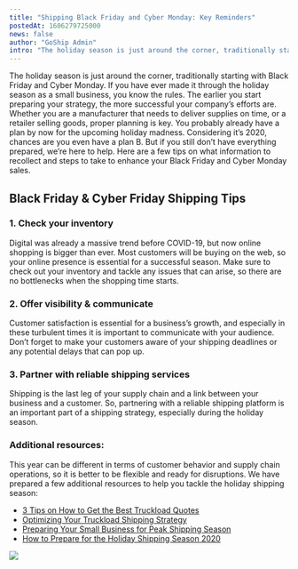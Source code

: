 ```yaml
---
title: "Shipping Black Friday and Cyber Monday: Key Reminders"
postedAt: 1606279725000
news: false
author: "GoShip Admin"
intro: "The holiday season is just around the corner, traditionally starting with Black Friday and Cyber Monday. If you have ever made it through the holiday season as a small business, you know the rules. The earlier you start preparing your strategy, the more successful your company’s efforts are. Whether you are a manufacturer that needs to deliver supplies on time, or a retailer selling goods, proper planning is key. You probably already have a plan by now for the upcoming holiday madness. Considering it’s 2020"
---
```

The holiday season is just around the corner, traditionally starting with Black Friday and Cyber Monday. If you have ever made it through the holiday season as a small business, you know the rules. The earlier you start preparing your strategy, the more successful your company’s efforts are. Whether you are a manufacturer that needs to deliver supplies on time, or a retailer selling goods, proper planning is key. You probably already have a plan by now for the upcoming holiday madness. Considering it’s 2020, chances are you even have a plan B. But if you still don’t have everything prepared, we’re here to help. Here are a few tips on what information to recollect and steps to take to enhance your Black Friday and Cyber Monday sales.

Black Friday & Cyber Friday Shipping Tips
-----------------------------------------

### 1\. Check your inventory

Digital was already a massive trend before COVID-19, but now online shopping is bigger than ever. Most customers will be buying on the web, so your online presence is essential for a successful season. Make sure to check out your inventory and tackle any issues that can arise, so there are no bottlenecks when the shopping time starts.

### 2\. Offer visibility & communicate

Customer satisfaction is essential for a business’s growth, and especially in these turbulent times it is important to communicate with your audience. Don’t forget to make your customers aware of your shipping deadlines or any potential delays that can pop up.

### 3\. Partner with reliable shipping services

Shipping is the last leg of your supply chain and a link between your business and a customer. So, partnering with a reliable shipping platform is an important part of a shipping strategy, especially during the holiday season.

### Additional resources:

This year can be different in terms of customer behavior and supply chain operations, so it is better to be flexible and ready for disruptions. We have prepared a few additional resources to help you tackle the holiday shipping season:

*   [3 Tips on How to Get the Best Truckload Quotes](https://www.goship.com/blog/3-tips-on-how-to-get-the-best-truckload-quotes/)
*   [Optimizing Your Truckload Shipping Strategy](https://www.goship.com/blog/optimizing-your-truckload-shipping-strategy/)
*   [Preparing Your Small Business for Peak Shipping Season](https://www.goship.com/blog/preparing-your-small-business-for-peak-shipping-season/)
*   [How to Prepare for the Holiday Shipping Season 2020](https://www.goship.com/blog/how-to-prepare-for-the-holiday-shipping-season-2020/)

[![](https://www.goship.com/wp-content/uploads/2021/02/1ace89b4-fe28-40ff-a2a7-4cddc60fc9ec.png)](https://www.goship.com/)
